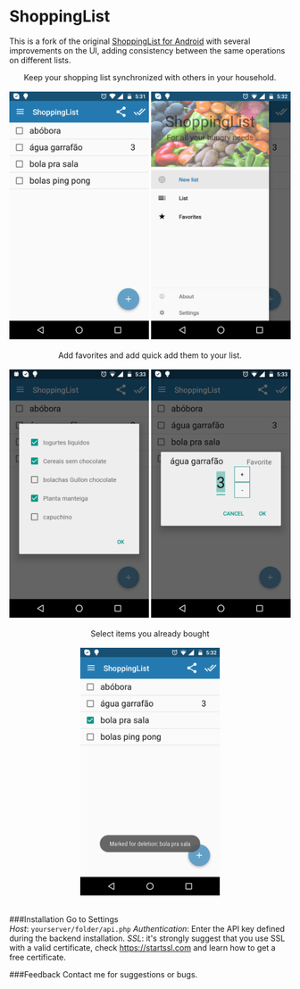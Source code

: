 # ShoppingList 
This is a fork of the original [ShoppingList for Android](https://github.com/GroundApps/ShoppingList/) with several improvements on the UI, adding consistency between the same operations on different lists.

<p align="center">
Keep your shopping list synchronized with others in your household.<br><br>
<img src=screenshots/1.png width=250 />
<img src=screenshots/2.png width=250 /><br><br>
Add favorites and add quick add them to your list.<br><br>
<img src=screenshots/3.png width=250 />
<img src=screenshots/4.png width=250 /><br><br>
Select items you already bought<br><br>
<img src=screenshots/5.png width=250 /><br><br>
</p>

###Installation
Go to Settings  
*Host*: `yourserver/folder/api.php`
*Authentication*: Enter the API key defined during the backend installation.
*SSL*: it's strongly suggest that you use SSL with a valid certificate, check https://startssl.com and learn how to get a free certificate. 

###Feedback
Contact me for suggestions or bugs.

